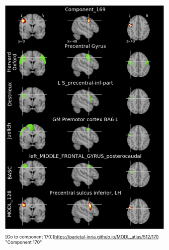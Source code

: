 


![169](preliminary/169.jpg "Component 169")

[Go to component 170](https://parietal-inria.github.io/MODL_atlas/512/170 "Component 170"
